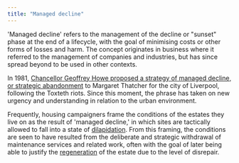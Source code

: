 ```yaml
---
title: "Managed decline"
---
```


'Managed decline' refers to the management of the decline or "sunset" phase at the end of a lifecycle, with the goal of minimising costs or other forms of losses and harm. The concept originates in business where it referred to the management of companies and industries, but has since spread beyond to be used in other contexts.

In 1981, [Chancellor Geoffrey Howe proposed a strategy of managed decline, or strategic abandonment](cause-effect-affect/Geoffrey-Howe) to Margaret Thatcher for the city of Liverpool, following the Toxteth riots. Since this moment, the phrase has taken on new urgency and understanding in relation to the urban environment.

Frequently, housing campaigners frame the conditions of the estates they live on as the result of 'managed decline,' in which sites are tactically allowed to fall into a state of [dilapidation](cause-effect-affect/dilapidation). From this framing, the conditions are seen to have resulted from the deliberate and strategic withdrawal of maintenance services and related work, often with the goal of later being able to justify the [regeneration](cause-effect-affect/regeneration) of the estate due to the level of disrepair.
